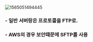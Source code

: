![1565051494445](C:\Users\15Z970-GA5BK\AppData\Roaming\Typora\typora-user-images\1565051494445.png)

### - 일반 서버랑은 프로토콜을 FTP로.

### - AWS의 경우 보안떄문에 SFTP를 사용

